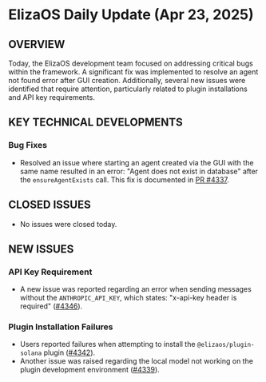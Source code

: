 # ElizaOS Daily Update (Apr 23, 2025)

## OVERVIEW 
Today, the ElizaOS development team focused on addressing critical bugs within the framework. A significant fix was implemented to resolve an agent not found error after GUI creation. Additionally, several new issues were identified that require attention, particularly related to plugin installations and API key requirements.

## KEY TECHNICAL DEVELOPMENTS

### Bug Fixes
- Resolved an issue where starting an agent created via the GUI with the same name resulted in an error: "Agent does not exist in database" after the `ensureAgentExists` call. This fix is documented in [PR #4337](https://github.com/elizaos/eliza/pull/4337).

## CLOSED ISSUES
- No issues were closed today.

## NEW ISSUES

### API Key Requirement
- A new issue was reported regarding an error when sending messages without the `ANTHROPIC_API_KEY`, which states: "x-api-key header is required" ([#4346](https://github.com/elizaos/eliza/issues/4346)).

### Plugin Installation Failures
- Users reported failures when attempting to install the `@elizaos/plugin-solana` plugin ([#4342](https://github.com/elizaos/eliza/issues/4342)).
- Another issue was raised regarding the local model not working on the plugin development environment ([#4339](https://github.com/elizaos/eliza/issues/4339)).